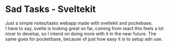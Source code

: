 # Sad Tasks - Sveltekit

Just a simple notes/tasks webapp made with sveltekit and pockebase.  
I have to say, svelte is looking great so far, coming from react this feels a lot nicer to develop, so I intend on doing more with it in the near future. The same goes for pocketbase, because of just how easy it is to setup adn use.